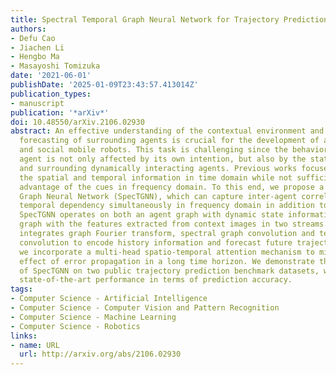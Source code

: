 ```yaml
---
title: Spectral Temporal Graph Neural Network for Trajectory Prediction
authors:
- Defu Cao
- Jiachen Li
- Hengbo Ma
- Masayoshi Tomizuka
date: '2021-06-01'
publishDate: '2025-01-09T23:43:57.413014Z'
publication_types:
- manuscript
publication: '*arXiv*'
doi: 10.48550/arXiv.2106.02930
abstract: An effective understanding of the contextual environment and accurate motion
  forecasting of surrounding agents is crucial for the development of autonomous vehicles
  and social mobile robots. This task is challenging since the behavior of an autonomous
  agent is not only affected by its own intention, but also by the static environment
  and surrounding dynamically interacting agents. Previous works focused on utilizing
  the spatial and temporal information in time domain while not sufficiently taking
  advantage of the cues in frequency domain. To this end, we propose a Spectral Temporal
  Graph Neural Network (SpecTGNN), which can capture inter-agent correlations and
  temporal dependency simultaneously in frequency domain in addition to time domain.
  SpecTGNN operates on both an agent graph with dynamic state information and an environment
  graph with the features extracted from context images in two streams. The model
  integrates graph Fourier transform, spectral graph convolution and temporal gated
  convolution to encode history information and forecast future trajectories. Moreover,
  we incorporate a multi-head spatio-temporal attention mechanism to mitigate the
  effect of error propagation in a long time horizon. We demonstrate the performance
  of SpecTGNN on two public trajectory prediction benchmark datasets, which achieves
  state-of-the-art performance in terms of prediction accuracy.
tags:
- Computer Science - Artificial Intelligence
- Computer Science - Computer Vision and Pattern Recognition
- Computer Science - Machine Learning
- Computer Science - Robotics
links:
- name: URL
  url: http://arxiv.org/abs/2106.02930
---
```

